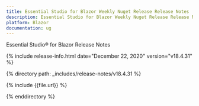```yaml
---
title: Essential Studio for Blazor Weekly Nuget Release Release Notes  
description: Essential Studio for Blazor Weekly Nuget Release Release Notes  
platform: Blazor
documentation: ug
---
```


Essential Studio&reg; for Blazor  Release Notes  

{% include release-info.html date="December 22, 2020"  version="v18.4.31" %} 

{% directory path: _includes/release-notes/v18.4.31 %}

{% include {{file.url}} %}

{% enddirectory %}
